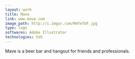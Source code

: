 ```yaml
---
layout: work
title: Mave
link: www.mave.com
image_path: http://i.imgur.com/RHfe7UF.jpg
type: logo
softwares: Adobe Illustrator
technologies: SVG
---
```


Mave is a beer bar and hangout for friends and professionals.


